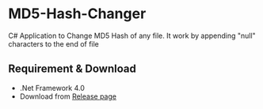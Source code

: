 # MD5-Hash-Changer
C# Application to Change MD5 Hash of any file. It work by appending "null" characters to the end of file

## Requirement & Download
- .Net Framework 4.0
- Download from [Release page](https://github.com/ewwink/MD5-Hash-Changer/releases)

